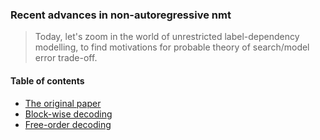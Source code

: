 ### Recent advances in non-autoregressive nmt

> Today, let's zoom in the world of unrestricted label-dependency modelling, to find motivations for probable theory of search/model error trade-off.

#### Table of contents

* [The original paper](#the-original-paper)
* [Block-wise decoding](#block-wise-decoding)
* [Free-order decoding](#free-order-decoding)

